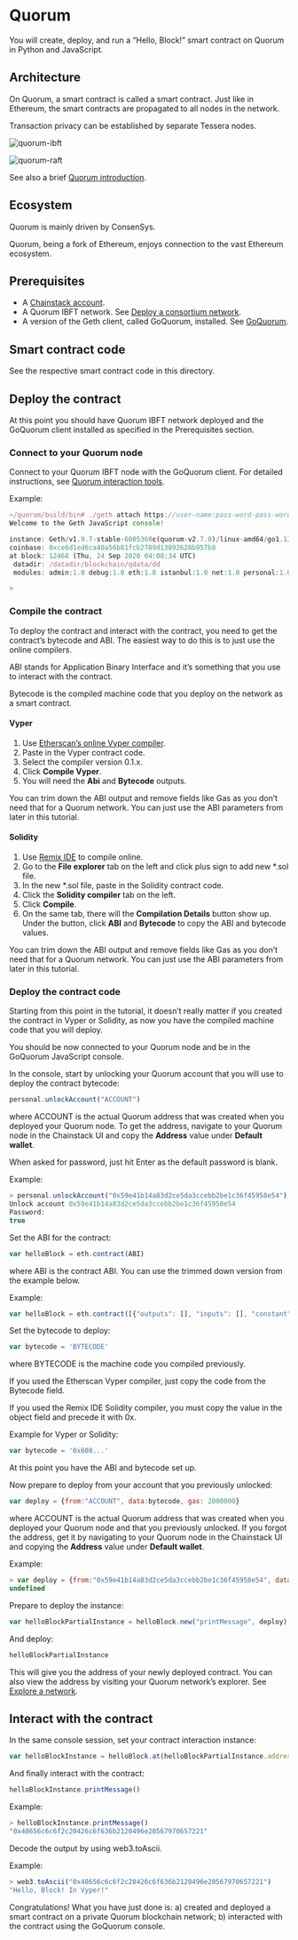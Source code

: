 # Quorum

You will create, deploy, and run a “Hello, Block!” smart contract on Quorum in Python and JavaScript.

## Architecture

On Quorum, a smart contract is called a smart contract. Just like in Ethereum, the smart contracts are propagated to all nodes in the network.

Transaction privacy can be established by separate Tessera nodes.

![quorum-ibft](https://user-images.githubusercontent.com/10195782/120948965-fe828600-c775-11eb-8982-2b02fc98d6bc.png)

![quorum-raft](https://user-images.githubusercontent.com/10195782/120948984-0510fd80-c776-11eb-8fb7-c075e40bb33b.png)

See also a brief [Quorum introduction](https://docs.chainstack.com/blockchains/quorum).

## Ecosystem

Quorum is mainly driven by ConsenSys.

Quorum, being a fork of Ethereum, enjoys connection to the vast Ethereum ecosystem.

## Prerequisites

* A [Chainstack account](https://console.chainstack.com/).
* A Quorum IBFT network. See [Deploy a consortium network](https://docs.chainstack.com/platform/deploy-a-consortium-network).
* A version of the Geth client, called GoQuorum, installed. See [GoQuorum](https://docs.chainstack.com/operations/quorum/tools#goquorum).

## Smart contract code

See the respective smart contract code in this directory.

## Deploy the contract

At this point you should have Quorum IBFT network deployed and the GoQuorum client installed as specified in the Prerequisites section.

### Connect to your Quorum node

Connect to your Quorum IBFT node with the GoQuorum client. For detailed instructions, see [Quorum interaction tools](https://docs.chainstack.com/operations/quorum/tools#interaction-tools).

Example:

``` js
~/quorum/build/bin# ./geth attach https://user-name:pass-word-pass-word-pass-word@nd-123-456-789.p2pify.com
Welcome to the Geth JavaScript console!

instance: Geth/v1.9.7-stable-6005360c(quorum-v2.7.0)/linux-amd64/go1.13.13
coinbase: 0xce6d1ed6ca40a56b81fcb2789d13892628b957b8
at block: 12468 (Thu, 24 Sep 2020 04:08:34 UTC)
 datadir: /datadir/blockchain/qdata/dd
 modules: admin:1.0 debug:1.0 eth:1.0 istanbul:1.0 net:1.0 personal:1.0 rpc:1.0 txpool:1.0 web3:1.0

>
```

### Compile the contract

To deploy the contract and interact with the contract, you need to get the contract’s bytecode and ABI. The easiest way to do this is to just use the online compilers.

ABI stands for Application Binary Interface and it’s something that you use to interact with the contract.

Bytecode is the compiled machine code that you deploy on the network as a smart contract.

#### Vyper

1. Use [Etherscan’s online Vyper compiler](https://etherscan.io/vyper).
1. Paste in the Vyper contract code.
1. Select the compiler version 0.1.x.
1. Click **Compile Vyper**.
1. You will need the **Abi** and **Bytecode** outputs.

You can trim down the ABI output and remove fields like Gas as you don’t need that for a Quorum network. You can just use the ABI parameters from later in this tutorial.

#### Solidity

1. Use [Remix IDE](https://remix.ethereum.org/) to compile online.
1. Go to the **File explorer** tab on the left and click plus sign to add new *.sol file.
1. In the new *.sol file, paste in the Solidity contract code.
1. Click the **Solidity compiler** tab on the left.
1. Click **Compile**.
1. On the same tab, there will the **Compilation Details** button show up. Under the button, click **ABI** and **Bytecode** to copy the ABI and bytecode values.

You can trim down the ABI output and remove fields like Gas as you don’t need that for a Quorum network. You can just use the ABI parameters from later in this tutorial.

### Deploy the contract code

Starting from this point in the tutorial, it doesn’t really matter if you created the contract in Vyper or Solidity, as now you have the compiled machine code that you will deploy.

You should be now connected to your Quorum node and be in the GoQuorum JavaScript console.

In the console, start by unlocking your Quorum account that you will use to deploy the contract bytecode:

``` js
personal.unlockAccount("ACCOUNT")
```

where ACCOUNT is the actual Quorum address that was created when you deployed your Quorum node. To get the address, navigate to your Quorum node in the Chainstack UI and copy the **Address** value under **Default wallet**.

When asked for password, just hit Enter as the default password is blank.

Example:

``` js
> personal.unlockAccount("0x59e41b14a83d2ce5da3ccebb2be1c36f45958e54")
Unlock account 0x59e41b14a83d2ce5da3ccebb2be1c36f45958e54
Password:
true
```

Set the ABI for the contract:

``` js
var helloBlock = eth.contract(ABI)
```

where ABI is the contract ABI. You can use the trimmed down version from the example below.

Example:

``` js
var helloBlock = eth.contract([{"outputs": [], "inputs": [], "constant": false, "payable": false, "type": "constructor"}, {"name": "printMessage", "outputs": [{"type": "bytes", "name": ""}], "inputs": [], "constant": true, "payable": false, "type": "function"}, {"name": "setMessage", "outputs": [], "inputs": [{"type": "bytes", "name": "_message"}], "constant": false, "payable": false, "type": "function", "gas": 71004}, {"name": "message", "outputs": [{"type": "bytes", "name": ""}], "inputs": [], "constant": true, "payable": false, "type": "function"}])
```

Set the bytecode to deploy:

``` js
var bytecode = 'BYTECODE'
```

where BYTECODE is the machine code you compiled previously.

If you used the Etherscan Vyper compiler, just copy the code from the Bytecode field.

If you used the Remix IDE Solidity compiler, you must copy the value in the object field and precede it with 0x.

Example for Vyper or Solidity:

``` js
var bytecode = '0x608...'
```

At this point you have the ABI and bytecode set up.

Now prepare to deploy from your account that you previously unlocked:

``` js
var deploy = {from:"ACCOUNT", data:bytecode, gas: 2000000}
```

where ACCOUNT is the actual Quorum address that was created when you deployed your Quorum node and that you previously unlocked. If you forgot the address, get it by navigating to your Quorum node in the Chainstack UI and copying the **Address** value under **Default wallet**.

Example:

``` js
> var deploy = {from:"0x59e41b14a83d2ce5da3ccebb2be1c36f45958e54", data:bytecode, gas: 2000000}
undefined
```

Prepare to deploy the instance:

``` js
var helloBlockPartialInstance = helloBlock.new("printMessage", deploy)
```

And deploy:

``` js
helloBlockPartialInstance
```

This will give you the address of your newly deployed contract. You can also view the address by visiting your Quorum network’s explorer. See [Explore a network](https://docs.chainstack.com/platform/explore-a-network).

## Interact with the contract

In the same console session, set your contract interaction instance:

``` js
var helloBlockInstance = helloBlock.at(helloBlockPartialInstance.address)
```

And finally interact with the contract:

``` js
helloBlockInstance.printMessage()
```

Example:

``` js
> helloBlockInstance.printMessage()
"0x48656c6c6f2c20426c6f636b2120496e20567970657221"
```

Decode the output by using web3.toAscii.

Example:

``` js
> web3.toAscii("0x48656c6c6f2c20426c6f636b2120496e20567970657221")
"Hello, Block! In Vyper!"
```

Congratulations! What you have just done is: a) created and deployed a smart contract on a private Quorum blockchain network; b) interacted with the contract using the GoQuorum console.
